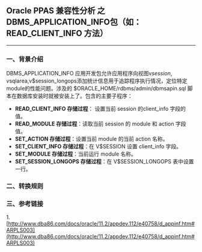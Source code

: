 ## Oracle PPAS 兼容性分析 之  DBMS_APPLICATION_INFO包（如：READ_CLIENT_INFO 方法）
---

### 一、背景介绍
DBMS_APPLICATION_INFO 应用开发包允许应用程序向视图v$session,v$sqlarea,v$session_longops添加统计信息用于追踪程序执行情况，定位特定module的性能问题。涉及的 $ORACLE_HOME/rdbms/admin/dbmsapin.sql 脚本在数据库安装时就被安装上了。包含的主要子程序：

+ **READ_CLIENT_INFO 存储过程**： 设置当前 session 的client_info 字段的值。
+ **READ_MODULE 存储过程**：读取当前 session 的 module 和 action 字段值。
+ **SET_ACTION 存储过程**：设置当前 module 的当前 action 名称。
+ **SET_CLIENT_INFO 存储过程**：在 V$SESSION 设置 client_info 字段。
+ **SET_MODULE 存储过程**：当前运行 module 名称。
+ **SET_SESSION_LONGOPS 存储过程**：在 V$SESSION_LONGOPS 表中设置一行。

### 二、转换规则

### 三、参考链接
1.[http://www.dba86.com/docs/oracle/11.2/appdev.112/e40758/d_appinf.htm#ARPLS003](http://www.dba86.com/docs/oracle/11.2/appdev.112/e40758/d_appinf.htm#ARPLS003)
